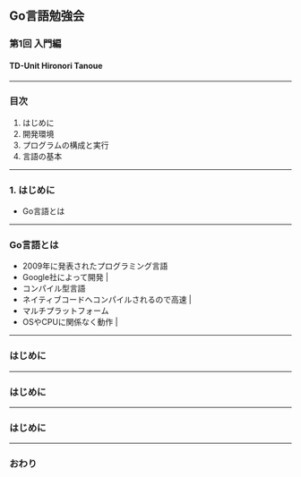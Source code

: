 ## Go言語勉強会
### 第1回 入門編
#### TD-Unit Hironori Tanoue
---
### 目次
1. はじめに
2. 開発環境
3. プログラムの構成と実行
4. 言語の基本
---
### 1. はじめに
- Go言語とは
---
### Go言語とは
- 2009年に発表されたプログラミング言語
- Google社によって開発 |
- コンパイル型言語
- ネイティブコードへコンパイルされるので高速 |
- マルチプラットフォーム
- OSやCPUに関係なく動作 |
---
### はじめに
---
### はじめに
---
### はじめに
---
### おわり
